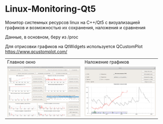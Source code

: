 # Linux-Monitoring-Qt5
Монитор системных ресурсов linux на C++/Qt5 с визуализацией графиков и возможностью их сохранения, наложения и сравнения

Данные, в основном, беру из /proc

Для отрисовки графиков на QtWidgets используется QCustomPlot https://www.qcustomplot.com/

<table>
  <tr>
    <td> Главное окно
    </td>
    <td> Наложение графиков
    </td>
  <tr>
    <td>
<img src="https://raw.githubusercontent.com/rusbsv/Linux-Monitoring-Qt5/master/screen.jpg" />
    </td>
    <td>
<img src="https://raw.githubusercontent.com/rusbsv/Linux-Monitoring-Qt5/master/screen2.jpg" />
    </td>
  </tr>
</table>

